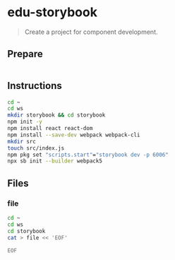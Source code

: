 # edu-storybook

> Create a project for component development.

## Prepare

```bash
```


## Instructions

```bash
cd ~
cd ws
mkdir storybook && cd storybook
npm init -y
npm install react react-dom
npm install --save-dev webpack webpack-cli
mkdir src
touch src/index.js
npm pkg set "scripts.start"="storybook dev -p 6006"
npx sb init --builder webpack5
```


## Files

### file

```bash
cd ~
cd ws
cd storybook
cat > file << 'EOF'

EOF
```
